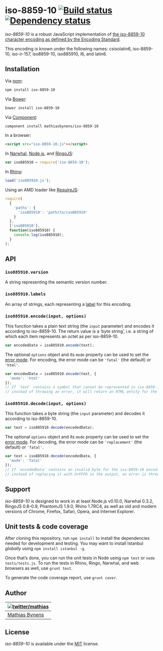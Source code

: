# iso-8859-10 [![Build status](https://travis-ci.org/mathiasbynens/iso-8859-10.svg?branch=master)](https://travis-ci.org/mathiasbynens/iso-8859-10) [![Dependency status](https://gemnasium.com/mathiasbynens/iso-8859-10.svg)](https://gemnasium.com/mathiasbynens/iso-8859-10)

_iso-8859-10_ is a robust JavaScript implementation of [the iso-8859-10 character encoding as defined by the Encoding Standard](http://encoding.spec.whatwg.org/#iso-8859-10).

This encoding is known under the following names: csisolatin6, iso-8859-10, iso-ir-157, iso8859-10, iso885910, l6, and latin6.

## Installation

Via [npm](http://npmjs.org/):

```bash
npm install iso-8859-10
```

Via [Bower](http://bower.io/):

```bash
bower install iso-8859-10
```

Via [Component](https://github.com/component/component):

```bash
component install mathiasbynens/iso-8859-10
```

In a browser:

```html
<script src="iso-8859-10.js"></script>
```

In [Narwhal](http://narwhaljs.org/), [Node.js](http://nodejs.org/), and [RingoJS](http://ringojs.org/):

```js
var iso885910 = require('iso-8859-10');
```

In [Rhino](http://www.mozilla.org/rhino/):

```js
load('iso885910.js');
```

Using an AMD loader like [RequireJS](http://requirejs.org/):

```js
require(
  {
    'paths': {
      'iso885910': 'path/to/iso885910'
    }
  },
  ['iso885910'],
  function(iso885910) {
    console.log(iso885910);
  }
);
```

## API

### `iso885910.version`

A string representing the semantic version number.

### `iso885910.labels`

An array of strings, each representing a [label](http://encoding.spec.whatwg.org/#label) for this encoding.

### `iso885910.encode(input, options)`

This function takes a plain text string (the `input` parameter) and encodes it according to iso-8859-10. The return value is a ‘byte string’, i.e. a string of which each item represents an octet as per iso-8859-10.

```js
var encodedData = iso885910.encode(text);
```

The optional `options` object and its `mode` property can be used to set the [error mode](http://encoding.spec.whatwg.org/#error-mode). For encoding, the error mode can be `'fatal'` (the default) or `'html'`.

```js
var encodedData = iso885910.encode(text, {
  'mode': 'html'
});
// If `text` contains a symbol that cannot be represented in iso-8859-10,
// instead of throwing an error, it will return an HTML entity for the symbol.
```

### `iso885910.decode(input, options)`

This function takes a byte string (the `input` parameter) and decodes it according to iso-8859-10.

```js
var text = iso885910.decode(encodedData);
```

The optional `options` object and its `mode` property can be used to set the [error mode](http://encoding.spec.whatwg.org/#error-mode). For decoding, the error mode can be `'replacement'` (the default) or `'fatal'`.

```js
var text = iso885910.decode(encodedData, {
  'mode': 'fatal'
});
// If `encodedData` contains an invalid byte for the iso-8859-10 encoding,
// instead of replacing it with U+FFFD in the output, an error is thrown.
```

## Support

_iso-8859-10_ is designed to work in at least Node.js v0.10.0, Narwhal 0.3.2, RingoJS 0.8-0.9, PhantomJS 1.9.0, Rhino 1.7RC4, as well as old and modern versions of Chrome, Firefox, Safari, Opera, and Internet Explorer.

## Unit tests & code coverage

After cloning this repository, run `npm install` to install the dependencies needed for development and testing. You may want to install Istanbul _globally_ using `npm install istanbul -g`.

Once that’s done, you can run the unit tests in Node using `npm test` or `node tests/tests.js`. To run the tests in Rhino, Ringo, Narwhal, and web browsers as well, use `grunt test`.

To generate the code coverage report, use `grunt cover`.

## Author

| [![twitter/mathias](https://gravatar.com/avatar/24e08a9ea84deb17ae121074d0f17125?s=70)](https://twitter.com/mathias "Follow @mathias on Twitter") |
|---|
| [Mathias Bynens](http://mathiasbynens.be/) |

## License

_iso-8859-10_ is available under the [MIT](http://mths.be/mit) license.
